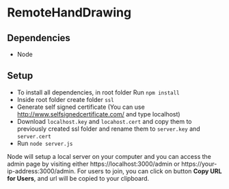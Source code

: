 # RemoteHandDrawing

## Dependencies

- Node

## Setup

- To install all dependencies, in root folder Run `npm install`
- Inside root folder create folder `ssl`
- Generate self signed certificate (You can use http://www.selfsignedcertificate.com/ and type localhost)
- Download `localhost.key` and `locahost.cert` and copy them to previously created ssl folder and rename them to `server.key` and `server.cert`
- Run `node server.js`

Node will setup a local server on your computer and you can access the admin page by visiting either https://localhost:3000/admin or https://your-ip-address:3000/admin. For users to join, you can click on button **Copy URL for Users**, and url will be copied to your clipboard.
